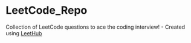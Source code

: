 # LeetCode_Repo
Collection of LeetCode questions to ace the coding interview! - Created using [LeetHub](https://github.com/QasimWani/LeetHub)

